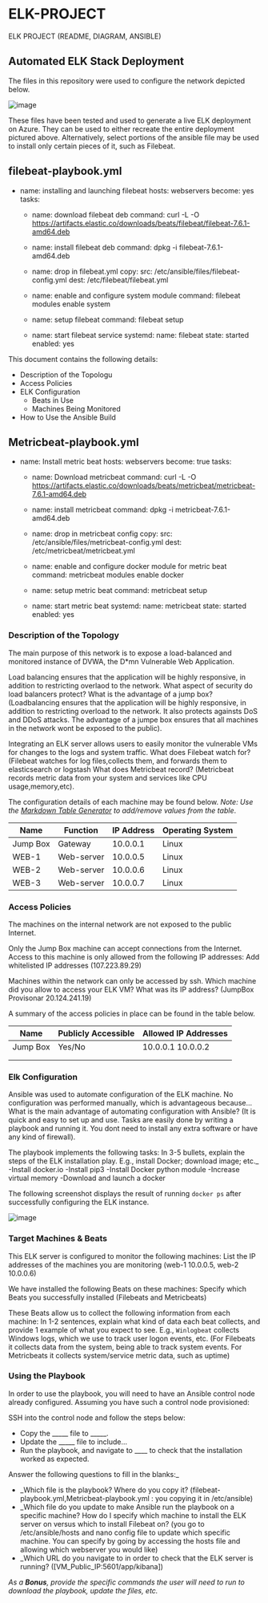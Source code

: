 # ELK-PROJECT
ELK PROJECT (README, DIAGRAM, ANSIBLE)
## Automated ELK Stack Deployment

The files in this repository were used to configure the network depicted below.

![image](https://user-images.githubusercontent.com/96204048/146290798-82e20ad6-100a-4866-aa32-b7b49b76dc53.png)


These files have been tested and used to generate a live ELK deployment on Azure. They can be used to either recreate the entire deployment pictured above. Alternatively, select portions of the ansible file may be used to install only certain pieces of it, such as Filebeat.

 filebeat-playbook.yml
---
- name: installing and launching filebeat
  hosts: webservers
  become: yes
  tasks:
  - name: download filebeat deb
    command: curl -L -O https://artifacts.elastic.co/downloads/beats/filebeat/filebeat-7.6.1-amd64.deb

  - name: install filebeat deb
    command: dpkg -i filebeat-7.6.1-amd64.deb
  - name: drop in filebeat.yml
    copy:
      src: /etc/ansible/files/filebeat-config.yml
      dest: /etc/filebeat/filebeat.yml
  - name: enable and configure system module
    command: filebeat modules enable system
  - name: setup filebeat
    command: filebeat setup
  - name: start filebeat service
    systemd:
      name: filebeat
      state: started
      enabled: yes

This document contains the following details:
- Description of the Topologu
- Access Policies
- ELK Configuration
  - Beats in Use
  - Machines Being Monitored
- How to Use the Ansible Build


 Metricbeat-playbook.yml
---
- name: Install metric beat
  hosts: webservers
  become: true
  tasks:
  
  - name: Download metricbeat
    command: curl -L -O https://artifacts.elastic.co/downloads/beats/metricbeat/metricbeat-7.6.1-amd64.deb
    
  - name: install metricbeat
    command: dpkg -i metricbeat-7.6.1-amd64.deb
    
  - name: drop in metricbeat config
    copy:
      src: /etc/ansible/files/metricbeat-config.yml
      dest: /etc/metricbeat/metricbeat.yml
    
  - name: enable and configure docker module for metric beat
    command: metricbeat modules enable docker
   
  - name: setup metric beat
    command: metricbeat setup
    
  - name: start metric beat
    systemd:
      name: metricbeat
      state: started
      enabled: yes


### Description of the Topology

The main purpose of this network is to expose a load-balanced and monitored instance of DVWA, the D*mn Vulnerable Web Application.

Load balancing ensures that the application will be highly responsive, in addition to restricting overlaod to the network.
What aspect of security do load balancers protect? What is the advantage of a jump box? 
(Loadbalancing ensures that the application will be highly responsive, in addition to restricting overload to the network. It also protects againsts DoS and DDoS attacks. The advantage of a jumpe box ensures that all machines in the network wont be exposed to the public).

Integrating an ELK server allows users to easily monitor the vulnerable VMs for changes to the logs and system traffic.
What does Filebeat watch for? 
(Filebeat watches for log files,collects them, and forwards them to elasticsearch or logstash
What does Metricbeat record? 
(Metricbeat records metric data from your system and services like CPU usage,memory,etc).

The configuration details of each machine may be found below.
_Note: Use the [Markdown Table Generator](http://www.tablesgenerator.com/markdown_tables) to add/remove values from the table_.

| Name     | Function | IP Address | Operating System |
|----------|----------|------------|------------------|
| Jump Box | Gateway  | 10.0.0.1   | Linux            |
| WEB-1    |Web-server| 10.0.0.5   | Linux            |
| WEB-2    |Web-server| 10.0.0.6   | Linux            |
| WEB-3    |Web-server| 10.0.0.7   | Linux            |

### Access Policies

The machines on the internal network are not exposed to the public Internet. 

Only the Jump Box machine can accept connections from the Internet. Access to this machine is only allowed from the following IP addresses:
Add whitelisted IP addresses 
(107.223.89.29)

Machines within the network can only be accessed by ssh.
Which machine did you allow to access your ELK VM? What was its IP address? 
(JumpBox Provisonar 20.124.241.19)

A summary of the access policies in place can be found in the table below.

| Name     | Publicly Accessible | Allowed IP Addresses |
|----------|---------------------|----------------------|
| Jump Box | Yes/No              | 10.0.0.1 10.0.0.2    |
|          |                     |                      |
|          |                     |                      |

### Elk Configuration

Ansible was used to automate configuration of the ELK machine. No configuration was performed manually, which is advantageous because...
What is the main advantage of automating configuration with Ansible? 
(It is quick and easy to set up and use. Tasks are easily done by writing a playbook and running it. You dont need to install any extra software or have any kind of firewall).

The playbook implements the following tasks:
In 3-5 bullets, explain the steps of the ELK installation play. E.g., install Docker; download image; etc._
-Install docker.io
-Install pip3
-Install Docker python module
-Increase virtual memory
-Download and launch a docker


The following screenshot displays the result of running `docker ps` after successfully configuring the ELK instance.

![image](https://user-images.githubusercontent.com/96204048/146293586-b7f3ca44-4afd-4207-aee2-be6e3d6297af.png)


### Target Machines & Beats
This ELK server is configured to monitor the following machines:
List the IP addresses of the machines you are monitoring 
(web-1 10.0.0.5, web-2 10.0.0.6)

We have installed the following Beats on these machines:
Specify which Beats you successfully installed 
(Filebeats and Metricbeats) 

These Beats allow us to collect the following information from each machine:
In 1-2 sentences, explain what kind of data each beat collects, and provide 1 example of what you expect to see. E.g., `Winlogbeat` collects Windows logs, which we use to track user logon events, etc. 
(For Filebeats it collects data from the system, being able to track system events. For Metricbeats it collects system/service metric data, such as uptime)

### Using the Playbook
In order to use the playbook, you will need to have an Ansible control node already configured. Assuming you have such a control node provisioned: 

SSH into the control node and follow the steps below:
- Copy the _____ file to _____.
- Update the _____ file to include...
- Run the playbook, and navigate to ____ to check that the installation worked as expected.

Answer the following questions to fill in the blanks:_
- _Which file is the playbook? Where do you copy it? (filebeat-playbook.yml,Metricbeat-playbook.yml : you copying it in /etc/ansible)
- _Which file do you update to make Ansible run the playbook on a specific machine? How do I specify which machine to install the ELK server on versus which to install Filebeat on? (you go to /etc/ansible/hosts and nano config file to update which specific machine. You can specify by going by accessing the hosts file and allowing which webserver you would like)
- _Which URL do you navigate to in order to check that the ELK server is running? ([VM_Public_IP:5601/app/kibana])

_As a **Bonus**, provide the specific commands the user will need to run to download the playbook, update the files, etc._
